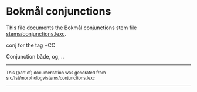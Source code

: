 # Bokmål conjunctions

This file documents the Bokmål conjunctions stem file [stems/conjunctions.lexc](https://github.com/giellalt/lang-nob/blob/main/src/fst/stems/conjunctions.lexc).

conj for the tag +CC

Conjunction  både, og, ..

* * *

<small>This (part of) documentation was generated from [src/fst/morphology/stems/conjunctions.lexc](https://github.com/giellalt/lang-nob/blob/main/src/fst/morphology/stems/conjunctions.lexc)</small>

---

